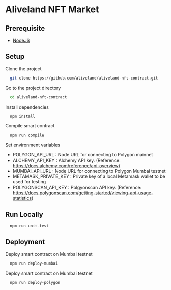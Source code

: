 # Aliveland NFT Market

## Prerequisite

- [NodeJS](https://nodejs.org/en/download)

## Setup

Clone the project

```bash
  git clone https://github.com/aliveland/aliveland-nft-contract.git
```

Go to the project directory

```bash
  cd aliveland-nft-contract
```

Install dependencies

```bash
  npm install
```

Compile smart contract

```bash
  npm run compile
```

Set environment variables

- POLYGON_API_URL : Node URL for connecting to Polygon mainnet
- ALCHEMY_API_KEY : Alchemy API key. (Reference: https://docs.alchemy.com/reference/api-overview)
- MUMBAI_API_URL : Node URL for connecting to Polygon Mumbai testnet
- METAMASK_PRIVATE_KEY : Private key of a local Metamask wallet to be used for testing
- POLYGONSCAN_API_KEY : Polgyonscan API key. (Reference: https://docs.polygonscan.com/getting-started/viewing-api-usage-statistics)

## Run Locally

```bash
  npm run unit-test
```

## Deployment

Deploy smart contract on Mumbai testnet

```bash
  npm run deploy-mumbai
```

Deploy smart contract on Mumbai testnet

```bash
  npm run deploy-polygon
```